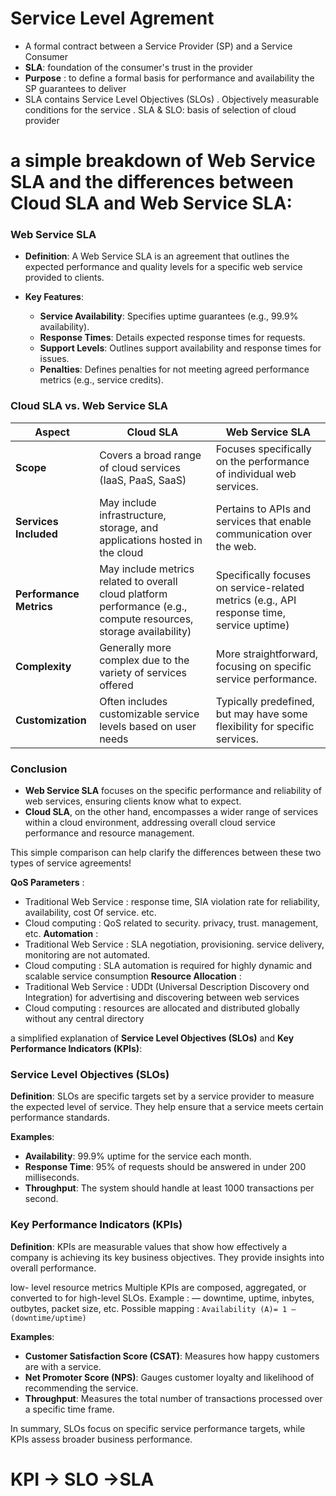 # Service Level Agrement

- A formal contract between a Service Provider (SP) and a Service Consumer
- **SLA**: foundation of the consumer's trust in the provider
- **Purpose** : to define a formal basis for performance and availability the SP guarantees to deliver
- SLA contains Service Level Objectives (SLOs)
  . Objectively measurable conditions for the service
  . SLA & SLO: basis of selection of cloud provider




#  a simple breakdown of **Web Service SLA** and the differences between **Cloud SLA** and **Web Service SLA**:

### **Web Service SLA**

- **Definition**: A Web Service SLA is an agreement that outlines the expected performance and quality levels for a specific web service provided to clients.
  
- **Key Features**:
  - **Service Availability**: Specifies uptime guarantees (e.g., 99.9% availability).
  - **Response Times**: Details expected response times for requests.
  - **Support Levels**: Outlines support availability and response times for issues.
  - **Penalties**: Defines penalties for not meeting agreed performance metrics (e.g., service credits).

### **Cloud SLA vs. Web Service SLA**

| Aspect                | Cloud SLA                                          | Web Service SLA                                   |
|-----------------------|---------------------------------------------------|---------------------------------------------------|
| **Scope**             | Covers a broad range of cloud services (IaaS, PaaS, SaaS) | Focuses specifically on the performance of individual web services. |
| **Services Included** | May include infrastructure, storage, and applications hosted in the cloud | Pertains to APIs and services that enable communication over the web. |
| **Performance Metrics**| May include metrics related to overall cloud platform performance (e.g., compute resources, storage availability) | Specifically focuses on service-related metrics (e.g., API response time, service uptime) |
| **Complexity**        | Generally more complex due to the variety of services offered | More straightforward, focusing on specific service performance. |
| **Customization**     | Often includes customizable service levels based on user needs | Typically predefined, but may have some flexibility for specific services. |

### **Conclusion**

- **Web Service SLA**  focuses on the specific performance and reliability of web services, ensuring clients know what to expect. 
- **Cloud SLA**, on the other hand, encompasses a wider range of services within a cloud environment, addressing overall cloud service performance and resource management.

This simple comparison can help clarify the differences between these two types of service agreements!



**QoS Parameters** :
- Traditional Web Service : response time, SIA violation rate for reliability, availability, cost Of service. etc.
- Cloud computing : QoS related to security. privacy, trust. management, etc.
**Automation** :
- Traditional Web Service : SLA negotiation, provisioning. service delivery, monitoring are not automated.
- Cloud computing : SLA automation is required for highly dynamic and scalable service consumption
**Resource Allocation** :
- Traditional Web Service : UDDt (Universal Description Discovery ond Integration) for advertising and discovering between web services
- Cloud computing : resources are allocated and distributed globally without any central  directory













 a simplified explanation of **Service Level Objectives (SLOs)** and **Key Performance Indicators (KPIs)**:

### **Service Level Objectives (SLOs)**

**Definition**: SLOs are specific targets set by a service provider to measure the expected level of service. They help ensure that a service meets certain performance standards.

**Examples**:
- **Availability**: 99.9% uptime for the service each month.
- **Response Time**: 95% of requests should be answered in under 200 milliseconds.
- **Throughput**: The system should handle at least 1000 transactions per second.

### **Key Performance Indicators (KPIs)**

**Definition**: KPIs are measurable values that show how effectively a company is achieving its key business objectives. They provide insights into overall performance.

low- level resource metrics
Multiple KPIs are composed, aggregated, or converted to for high-level SLOs.
Example :
— downtime, uptime, inbytes, outbytes, packet size, etc.
Possible mapping : `Availability (A)= 1 — (downtime/uptime)`

**Examples**:
- **Customer Satisfaction Score (CSAT)**: Measures how happy customers are with a service.
- **Net Promoter Score (NPS)**: Gauges customer loyalty and likelihood of recommending the service.
- **Throughput**: Measures the total number of transactions processed over a specific time frame.

In summary, SLOs focus on specific service performance targets, while KPIs assess broader business performance.



# KPI -> SLO ->SLA
